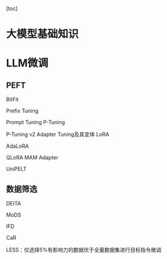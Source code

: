 [toc]

# 大模型基础知识

# LLM微调

## PEFT

BitFit

Prefix Tuning

Prompt Tuning P-Tuning

P-Tuning v2 Adapter Tuning及其变体 LoRA

AdaLoRA

QLoRA MAM Adapter

UniPELT

## 数据筛选

DEITA

MoDS

IFD

CaR

LESS：仅选择5%有影响力的数据优于全量数据集进行目标指令微调

